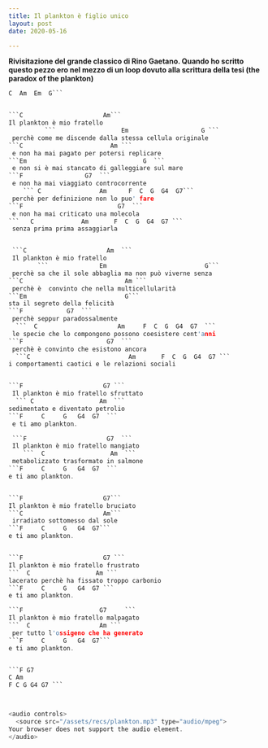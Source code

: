 ```yaml
---
title: Il plankton è figlio unico
layout: post
date: 2020-05-16

---
```

**Rivisitazione del grande classico di Rino Gaetano. Quando ho scritto questo pezzo ero nel mezzo di un loop dovuto alla scrittura della tesi (the paradox of the plankton)**

```C  Am  Em  G
C  Am  Em  G```  


```C                      Am```    
Il plankton è mio fratello   
          ```                  Em                    G ```    
 perchè come me discende dalla stessa cellula originale   
```C                        Am ```  
 e non ha mai pagato per potersi replicare   
```Em                                G  ```  
 e non si è mai stancato di galleggiare sul mare  
```F                 G7  ```  
 e non ha mai viaggiato controcorrente  
    ``` C                Am      F  C  G  G4  G7```    
 perchè per definizione non lo puo' fare  
```F                          G7  ```  
 e non ha mai criticato una molecola  
```   C             Am       F  C  G  G4  G7 ```  
 senza prima prima assaggiarla  


 ```C                      Am  ```  
 Il plankton è mio fratello   
        ```              Em                           G```    
 perchè sa che il sole abbaglia ma non può viverne senza   
```C                            Am ```  
 perchè è  convinto che nella multicellularità  
```Em                           G```    
sta il segreto della felicità   
```F            G7  ```  
 perchè seppur paradossalmente  
  ```  C                      Am     F  C  G  G4  G7  ```   
 le specie che lo compongono possono coesistere cent'anni  
```F                       G7  ```  
 perchè è convinto che esistono ancora  
  ```C                           Am       F  C  G  G4  G7 ```   
i comportamenti caotici e le relazioni sociali  


```F                      G7 ```   
 Il plankton è mio fratello sfruttato  
  ``` C                  Am  ```  
sedimentato e diventato petrolio   
```F     C     G   G4  G7  ```  
 e ti amo plankton.  

 ```F                      G7  ```  
 Il plankton è mio fratello mangiato  
    ```  C                  Am  ```  
 metabolizzato trasformato in salmone  
```F     C     G   G4  G7  ```  
e ti amo plankton.  


```F                      G7```    
Il plankton è mio fratello bruciato  
```C                      Am```    
 irradiato sottomesso dal sole  
```F     C     G   G4  G7```  
e ti amo plankton.  


```F                      G7 ```   
Il plankton è mio fratello frustrato  
```  C                  Am ```    
lacerato perchè ha fissato troppo carbonio  
```F     C     G   G4  G7 ```   
e ti amo plankton.   

```F                     G7     ```  
Il plankton è mio fratello malpagato  
```  C                   Am ```   
 per tutto l'ossigeno che ha generato  
```F     C     G   G4  G7```   
e ti amo plankton.   


```F G7  
C Am  
F C G G4 G7 ```



<audio controls>
  <source src="/assets/recs/plankton.mp3" type="audio/mpeg">
Your browser does not support the audio element.
</audio>
